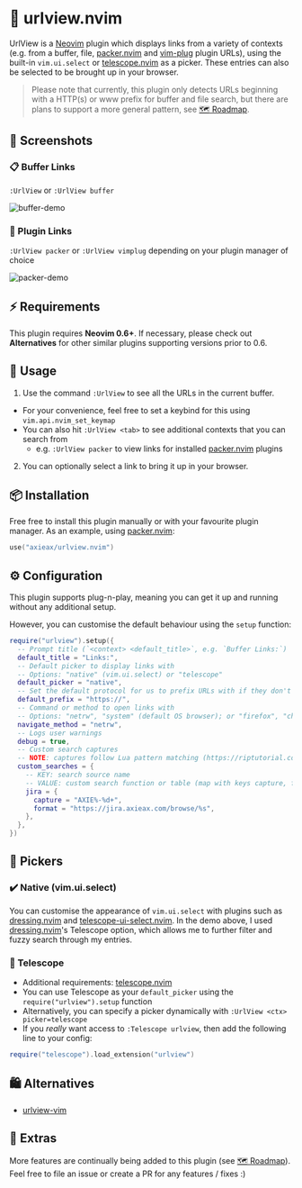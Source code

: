 # 🔎 urlview.nvim

UrlView is a [Neovim](https://neovim.io) plugin which displays links from a variety of contexts (e.g. from a buffer, file, [packer.nvim](https://github.com/wbthomason/packer.nvim) and [vim-plug](https://github.com/junegunn/vim-plug) plugin URLs), using the built-in `vim.ui.select` or [telescope.nvim](https://github.com/nvim-telescope/telescope.nvim) as a picker. These entries can also be selected to be brought up in your browser.

> Please note that currently, this plugin only detects URLs beginning with a HTTP(s) or www prefix for buffer and file search, but there are plans to support a more general pattern, see [🗺️ Roadmap](https://github.com/axieax/urlview.nvim/issues/3).

## 📸 Screenshots

### 📋 Buffer Links

`:UrlView` or `:UrlView buffer`

![buffer-demo](https://user-images.githubusercontent.com/62098008/161417569-e8103fc4-a009-4c4f-95a7-ea7e22cbb3df.png)

### 🔌 Plugin Links

`:UrlView packer` or `:UrlView vimplug` depending on your plugin manager of choice

![packer-demo](https://user-images.githubusercontent.com/62098008/161417652-fd514310-a926-4ec7-af28-b2cfa3aa4b19.png)

## ⚡ Requirements

This plugin requires **Neovim 0.6+**. If necessary, please check out **Alternatives** for other similar plugins supporting versions prior to 0.6.

## 🚀 Usage

1. Use the command `:UrlView` to see all the URLs in the current buffer.

- For your convenience, feel free to set a keybind for this using `vim.api.nvim_set_keymap`
- You can also hit `:UrlView <tab>` to see additional contexts that you can search from
  - e.g. `:UrlView packer` to view links for installed [packer.nvim](https://github.com/wbthomason/packer.nvim) plugins

2. You can optionally select a link to bring it up in your browser.

## 📦 Installation

Free free to install this plugin manually or with your favourite plugin manager. As an example, using [packer.nvim](https://github.com/wbthomason/packer.nvim):

```lua
use("axieax/urlview.nvim")
```

## ⚙️ Configuration

This plugin supports plug-n-play, meaning you can get it up and running without any additional setup.

However, you can customise the default behaviour using the `setup` function:

```lua
require("urlview").setup({
  -- Prompt title (`<context> <default_title>`, e.g. `Buffer Links:`)
  default_title = "Links:",
  -- Default picker to display links with
  -- Options: "native" (vim.ui.select) or "telescope"
  default_picker = "native",
  -- Set the default protocol for us to prefix URLs with if they don't start with http/https
  default_prefix = "https://",
  -- Command or method to open links with
  -- Options: "netrw", "system" (default OS browser); or "firefox", "chromium" etc.
  navigate_method = "netrw",
  -- Logs user warnings
  debug = true,
  -- Custom search captures
  -- NOTE: captures follow Lua pattern matching (https://riptutorial.com/lua/example/20315/lua-pattern-matching)
  custom_searches = {
    -- KEY: search source name
    -- VALUE: custom search function or table (map with keys capture, format)
    jira = {
      capture = "AXIE%-%d+",
      format = "https://jira.axieax.com/browse/%s",
    },
  },
})
```

## 🎨 Pickers

### ✔️ Native (vim.ui.select)

You can customise the appearance of `vim.ui.select` with plugins such as [dressing.nvim](https://github.com/stevearc/dressing.nvim) and [telescope-ui-select.nvim](https://github.com/nvim-telescope/telescope-ui-select.nvim). In the demo above, I used [dressing.nvim](https://github.com/stevearc/dressing.nvim)'s Telescope option, which allows me to further filter and fuzzy search through my entries.

### 🔭 Telescope

- Additional requirements: [telescope.nvim](https://github.com/nvim-telescope/telescope.nvim)
- You can use Telescope as your `default_picker` using the `require("urlview").setup` function
- Alternatively, you can specify a picker dynamically with `:UrlView <ctx> picker=telescope`
- If you _really_ want access to `:Telescope urlview`, then add the following line to your config:

```lua
require("telescope").load_extension("urlview")
```

## 🛍️ Alternatives

- [urlview-vim](https://github.com/strboul/urlview.vim)

## 🚧 Extras

More features are continually being added to this plugin (see [🗺️ Roadmap](https://github.com/axieax/urlview.nvim/issues/3)). Feel free to file an issue or create a PR for any features / fixes :)
